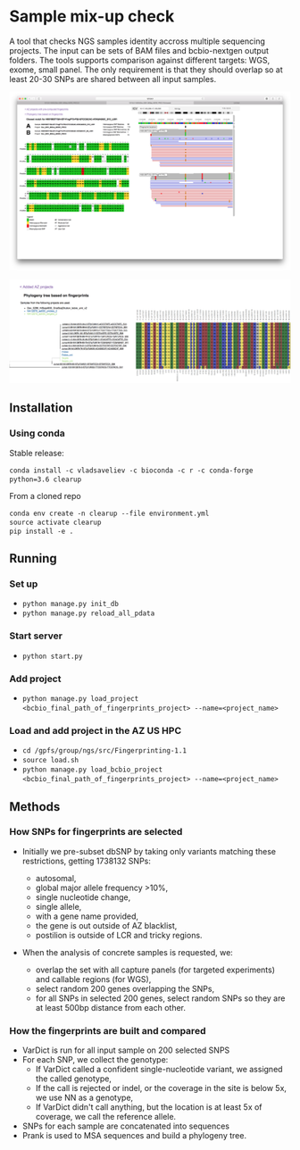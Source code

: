 # Sample mix-up check

A tool that checks NGS samples identity accross multiple sequencing projects. 
The input can be sets of BAM files and bcbio-nextgen output folders.
The tools supports comparison against different targets: WGS, exome, small panel. The only requirement 
is that they should overlap so at least 20-30 SNPs are shared between all input samples.

![sample_view](docs/sample_view.png)

![tree_view](docs/tree_view.png)

## Installation

### Using conda

Stable release:

```
conda install -c vladsaveliev -c bioconda -c r -c conda-forge python=3.6 clearup
```

From a cloned repo
```
conda env create -n clearup --file environment.yml
source activate clearup
pip install -e .
```

## Running

### Set up

- `python manage.py init_db`
- `python manage.py reload_all_pdata`

### Start server

- `python start.py`

### Add project

- `python manage.py load_project <bcbio_final_path_of_fingerprints_project> --name=<project_name>`

### Load and add project in the AZ US HPC

- `cd /gpfs/group/ngs/src/Fingerprinting-1.1`
- `source load.sh`
- `python manage.py load_bcbio_project <bcbio_final_path_of_fingerprints_project> --name=<project_name>`

## Methods

### How SNPs for fingerprints are selected

* Initially we pre-subset dbSNP by taking only variants matching these restrictions, getting 1738132 SNPs:
    * autosomal,
	* global major allele frequency >10%,
	* single nucleotide change,
	* single allele,
	* with a gene name provided,
	* the gene is out outside of AZ blacklist,
	* postilion is outside of LCR and tricky regions.

* When the analysis of concrete samples is requested, we:
	* overlap the set with all capture panels (for targeted experiments) and callable regions (for WGS),
	* select random 200 genes overlapping the SNPs,
	* for all SNPs in selected 200 genes, select random SNPs so they are at least 500bp distance from each other.

### How the fingerprints are built and compared

* VarDict is run for all input sample on 200 selected SNPS
* For each SNP, we collect the genotype:
   * If VarDict called a confident single-nucleotide variant, we assigned the called genotype,
   * If the call is rejected or indel, or the coverage in the site is below 5x, we use NN as a genotype,
   * If VarDict didn't call anything, but the location is at least 5x of coverage, we call the reference allele.
* SNPs for each sample are concatenated into sequences
* Prank is used to MSA sequences and build a phylogeny tree. 
